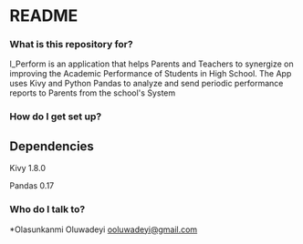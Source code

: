 # README #


### What is this repository for? ###

I_Perform is an application that helps Parents and Teachers to synergize on improving the Academic Performance of Students in High School.
The App uses Kivy and Python Pandas to analyze and send periodic performance reports to Parents from the school's System
### How do I get set up? 
## Dependencies

Kivy 1.8.0

Pandas 0.17



### Who do I talk to? ###

*Olasunkanmi Oluwadeyi
ooluwadeyi@gmail.com